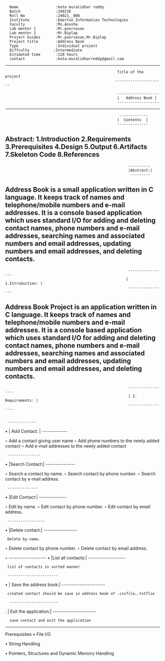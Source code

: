      Name                 :kota muralidhar reddy
      Batch                :24021E
      Roll No              :24021__006
      Institute            :Emertxe Information Technologies
      Faculty              :Ms.Anusha
      Lab mentor 1         :Mr.poorvasan
      Lab mentor 2         :Mr.Biplap
      Project Guides       :Mr.poorvasan,Mr.Biplap
      Project title        :Address Book
      Type                 :Individual project
      Diffculty        	  :Intermediate
      Estimated time       :120 hours
      contact              :kota.muralidharreddy@gmail.com  

           
-------------------------------------------------------------------------------------------------------------------------------------------------


                                                       Title of the project
                                                      ----------------------

                                                       -------------------
                                                       |   Address Book |
                                                       -------------------
                                                                       
-------------------------------------------------------------------------------------------------------------------------------------------------

                                                        ------------- 
                                                       |  Contents  |
                                                       --------------
 Abstract:
 1.Introduction
 2.Requirements
 3.Prerequisites
 4.Design
 5.Output
 6.Artifacts
 7.Skeleton Code 
 8.References
-------------------------------------------------------------------------------------------------------------------------------------------------
                                                            ----------
                                                            |Abstract:|
                                                             ---------

Address Book is a small application written in C language. It keeps track of names and telephone/mobile numbers and e-mail addresses. It is a console based application which uses standard I/O for adding and deleting contact names, phone numbers and e-mail addresses, searching names and associated numbers and email addresses, updating numbers and email addresses, and deleting contacts.
-------------------------------------------------------------------------------------------------------------------------------------------------



                                                            -----------------
                                                           | 1.Introduction: |
                                                            -----------------

Address Book Project is an application written in C language. It keeps track of names and telephone/mobile numbers and e-mail addresses. It is a console based application which uses standard I/O for adding and deleting contact names, phone numbers and e-mail addresses, searching names and associated numbers and email addresses, updating numbers and email addresses, and deleting contacts.
-------------------------------------------------------------------------------------------------------------------------------------------------

                                                            ------------------
                                                            | 2. Requirements: |
                                                            ------------------


     -------------
•   | Add Contact: |
     -------------

◦    Add a contact giving user name
◦    Add phone numbers to the newly added contact
◦    Add e-mail addresses to the newly added contact

     ---------------
•    |Search Contact:|
     ---------------

◦    Search a contact by name.
◦    Search contact by phone number.
◦    Search contact by e-mail address.

     --------------
•    |Edit Contact:|
     --------------

◦    Edit by name.
◦    Edit contact by phone number.
◦    Edit contact by email address.

     -----------------
•    |Delete contact:|
     -----------------

     Delete by name.
◦    Delete contact by phone number.
◦    Delete contact by email address.

◦    -------------------
•    |List all contacts:|
     -------------------

     list of contacts in sorted manner

     -----------------------
•   | Save the address book:|
     ----------------------

     created contact should be save in address book of .csvfile,.txtflie

      ----------------------
.    | Exit the application:|
      ----------------------

      save contact and exit the application

-------------------------------------------------------------------------------------------------------------------------------------------------

  Prerequisites
•  File I/O

• String Handling

•   Pointers, Structures and Dynamic Memory Handling

